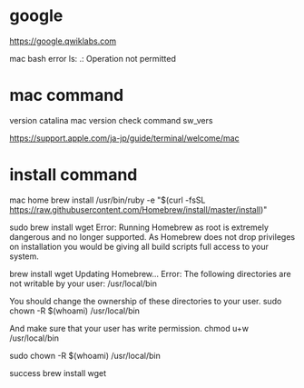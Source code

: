 # google
https://google.qwiklabs.com

mac bash error
ls: .: Operation not permitted

# mac command
version catalina
mac version check command 
sw_vers


https://support.apple.com/ja-jp/guide/terminal/welcome/mac

# install command
mac home brew install
 /usr/bin/ruby -e "$(curl -fsSL  https://raw.githubusercontent.com/Homebrew/install/master/install)"  

sudo brew install wget
Error: Running Homebrew as root is extremely dangerous and no longer supported.
As Homebrew does not drop privileges on installation you would be giving all
build scripts full access to your system.

brew install wget
Updating Homebrew...
Error: The following directories are not writable by your user:
/usr/local/bin

You should change the ownership of these directories to your user.
  sudo chown -R $(whoami) /usr/local/bin

And make sure that your user has write permission.
  chmod u+w /usr/local/bin

sudo chown -R $(whoami) /usr/local/bin

success
brew install wget
